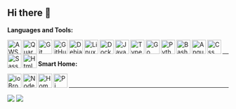 ## Hi there 👋

**Languages and Tools:**

<img align="left" width="32px" title="AWS" alt="AWS" src="https://api.iconify.design/mdi:aws.svg?download=true&box=true&color=%23CCC&inline=false&height=auto" />
<img align="left" width="32px" title="Quarkus" alt="Quarkus" src="https://api.iconify.design/simple-icons:quarkus.svg?download=true&box=true&color=%23CCC&inline=false&height=auto" />
<img align="left" width="32px" title="Git" alt="Git" src="https://api.iconify.design/cib:git.svg?download=true&box=true&color=%23CCC&inline=false&height=auto" />
<img align="left" width="32px" title="GitHub" alt="GitHub" src="https://api.iconify.design/codicon:github.svg?download=true&box=true&color=%23CCC&inline=false&height=auto" />
<img align="left" width="32px" title="Debian" alt="Debian" src="https://api.iconify.design/simple-icons:debian.svg?download=true&box=true&color=%23CCC&inline=false&height=auto" />
<img align="left" width="32px" title="Linux" alt="Linux" src="https://api.iconify.design/cib:linux.svg?download=true&box=true&color=%23CCC&inline=false&height=auto" />
<img align="left" width="32px" title="Docker" alt="Docker" src="https://api.iconify.design/cib:docker.svg?download=true&box=true&color=%23CCC&inline=false&height=auto" />
<img align="left" width="32px" title="Java" alt="Java" src="https://api.iconify.design/cib:java.svg?download=true&box=true&color=%23CCC&inline=false&height=auto" />
<img align="left" width="32px" title="TypeScript" alt="TypeScript" src="https://api.iconify.design/cib:typescript.svg?download=true&box=true&color=%23CCC&inline=false&height=auto" />
<img align="left" width="32px" title="Go" alt="Go" src="https://api.iconify.design/cib:go.svg?download=true&box=true&color=%23CCC&inline=false&height=auto" />
<img align="left" width="32px" title="Python" alt="Python" src="https://api.iconify.design/cib:python.svg?download=true&box=true&color=%23CCC&inline=false&height=auto" />
<img align="left" width="32px" title="Bash" alt="Bash" src="https://api.iconify.design/codicon:terminal-bash.svg?download=true&box=true&color=%23CCC&inline=false&height=auto" />
<img align="left" width="32px" title="Angular" alt="Angular" src="https://api.iconify.design/cib:angular.svg?download=true&box=true&color=%23CCC&inline=false&height=auto" />
<img align="left" width="32px" title="Css" alt="Css" src="https://api.iconify.design/el:css.svg?download=true&box=true&color=%23CCC&inline=false&height=auto" />
<img align="left" width="32px" title="Sass" alt="Sass" src="https://api.iconify.design/mdi:sass.svg?download=true&box=true&color=%23CCC&inline=false&height=auto" />
<img align="left" width="32px" title="Html" alt="Html" src="https://api.iconify.design/icomoon-free:html-five.svg?download=true&box=true&color=%23CCC&inline=false&height=auto" />

<br />

---

**Smart Home:**

<img align="left" width="32px" title="ioBroker" alt="ioBroker" src="https://api.iconify.design/mdi:iobroker.svg?download=true&box=true&color=%23CCC&inline=false&height=auto" />
<img align="left" width="32px" title="Node-Red" alt="Node-Red" src="https://api.iconify.design/cib:node-red.svg?download=true&box=true&color=%23CCC&inline=false&height=auto" />
<img align="left" width="32px" title="Home Assistant" alt="Home Assistant" src="https://api.iconify.design/simple-icons:homeassistant.svg?download=true&box=true&color=%23CCC&inline=false&height=auto" />
<img align="left" width="32px" title="Pi" alt="Pi" src="https://api.iconify.design/simple-icons:raspberrypi.svg?download=true&box=true&color=%23CCC&inline=false&height=auto" />

<br />

---
<img align="center" src="https://github-readme-stats.vercel.app/api?username=holomekc&show_icons=true&theme=material-palenight" lt="holomekc github stats" />
<img align="center" src="https://github-readme-stats.vercel.app/api/top-langs/?username=holomekc&layout=compact&theme=material-palenight" />

<!--
**holomekc/holomekc** is a ✨ _special_ ✨ repository because its `README.md` (this file) appears on your GitHub profile.

Here are some ideas to get you started:

- 🔭 I’m currently working on ...
- 🌱 I’m currently learning ...
- 👯 I’m looking to collaborate on ...
- 🤔 I’m looking for help with ...
- 💬 Ask me about ...
- 📫 How to reach me: ...
- 😄 Pronouns: ...
- ⚡ Fun fact: ...
-->
